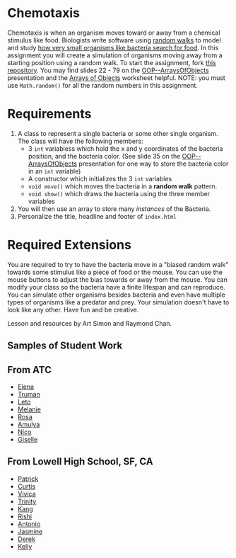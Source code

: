 Chemotaxis
==========
Chemotaxis is when an organism moves toward or away from a chemical stimulus like food. Biologists write software using [random walks](http://www.mit.edu/~kardar/teaching/projects/chemotaxis(AndreaSchmidt)/random.htm) to model and study [how very small organisms like bacteria search for food](http://www.mit.edu/~kardar/teaching/projects/chemotaxis(AndreaSchmidt)/). In this assignment you will create a simulation of organisms moving away from a starting position using a random walk. To start the assignment, fork [this repository](https://github.com/APCSLowell/Chemotaxis). You may find slides 22 - 79 on the [OOP--ArraysOfObjects](https://docs.google.com/presentation/d/1dEzW5NHZsPRZKKsc-hBK0JaJQX7IDZgCw4INZ3t45Ic/edit?usp=sharing) presentation and the [Arrays of Objects](https://drive.google.com/file/d/0Bz2ZkT6qWPYTZ1FCOTZrWS1pb3M/view?usp=sharing) worksheet helpful. NOTE: you must use `Math.random()` for all the random numbers in this assignment. 

Requirements
============
1. A class to represent a single bacteria or some other single organism. The class will have the following members:
   - 3 `int` variabless which hold the x and y coordinates of the bacteria position, and the bacteria color. (See slide 35 on the [OOP--ArraysOfObjects](https://docs.google.com/presentation/d/1dEzW5NHZsPRZKKsc-hBK0JaJQX7IDZgCw4INZ3t45Ic/edit?usp=sharing) presentation for one way to store the bacteria color in an `int` variable)
   - A constructor which initializes the 3 `int` variables
   - `void move()` which moves the bacteria in a **random walk** pattern.
   - `void show()` which draws the bacteria using the three member variables 
2. You will then use an array to store many *instances* of the Bacteria. 
3. Personalize the title, headline and footer of `index.html`   
   
Required Extensions
==========

You are required to try to have the bacteria move in a "biased random walk" towards some stimulus like a piece of food or the mouse. You can use the mouse buttons to adjust the bias towards or away from the mouse. You can modify your class so the bacteria have a finite lifespan and can reproduce. You can simulate other organisms besides bacteria and even have multiple types of organisms like a predator and prey. Your simulation doesn't have to look like any other. Have fun and be creative.

Lesson and resources by Art Simon and Raymond Chan.

Samples of Student Work 
-----------------------
## From ATC
- [Elena]()
- [Truman]()
- [Leto]()
- [Melanie]()
- [Rosa]()
- [Amulya]()
- [Nico]()
- [Giselle]()

## From Lowell High School, SF, CA
- [Patrick](https://patrickhu926.github.io/Chemotaxis/)
- [Curtis](https://curtislee603.github.io/Chemotaxis/)
- [Vivica](https://vivicaatran.github.io/Chemotaxis/)
- [Trinity](https://trinitywu.github.io/Chemotaxis/)
- [Kang](https://kangryu.github.io/Chemotaxis/)
- [Rishi](https://rinath-apcs.github.io/Chemotaxis/)
- [Antonio](https://andzibmis.github.io/Chemotaxis/)
- [Jasmine](https://jasmine-c-16.github.io/Chemotaxis/)
- [Derek](https://dehuynh3.github.io/Chemotaxis/)
- [Kelly](https://kellyye22.github.io/Chemotaxis/)





